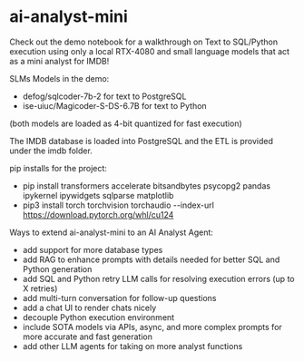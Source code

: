 # ai-analyst-mini

Check out the demo notebook for a walkthrough on Text to SQL/Python execution using only a local RTX-4080 and small language models that act as a mini analyst for IMDB!

SLMs Models in the demo:
- defog/sqlcoder-7b-2 for text to PostgreSQL
- ise-uiuc/Magicoder-S-DS-6.7B for text to Python

(both models are loaded as 4-bit quantized for fast execution)

The IMDB database is loaded into PostgreSQL and the ETL is provided under the imdb folder.

pip installs for the project:
- pip install transformers accelerate bitsandbytes psycopg2 pandas ipykernel ipywidgets sqlparse matplotlib
- pip3 install torch torchvision torchaudio --index-url https://download.pytorch.org/whl/cu124

Ways to extend ai-analyst-mini to an AI Analyst Agent:
- add support for more database types
- add RAG to enhance prompts with details needed for better SQL and Python generation
- add SQL and Python retry LLM calls for resolving execution errors (up to X retries)
- add multi-turn conversation for follow-up questions
- add a chat UI to render chats nicely
- decouple Python execution environment
- include SOTA models via APIs, async, and more complex prompts for more accurate and fast generation
- add other LLM agents for taking on more analyst functions